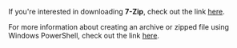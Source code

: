 If you're interested in downloading **7-Zip**, check out the link [here](http://www.7-zip.org/download.html).

For more information about creating an archive or zipped file using Windows PowerShell, check out the link [here](https://docs.microsoft.com/en-us/powershell/module/microsoft.powershell.archive/compress-archive?view=powershell-5.0).